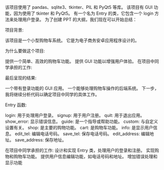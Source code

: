 该项目使用了 pandas、sqlite3、tkinter、PIL 和 PyQt5 等库。
该项目有 GUI 功能，因为使用了 tkinter 和 PyQt5。
有一个名为 Entry 的类，它包含一个 login 方法来处理用户登录。
为了创建 PPT 的大纲，我们现在可以开始总结：

项目背景:

该项目是一个小型购物车系统。
它是为电子商务安卓应用程序设计的。


为什么要做这个项目:

提供一个简单、高效的购物车功能。
提供 GUI 功能以增强用户体验。
在项目中同学承担的工作:


最后呈现的结果:

一个带有登录功能的 GUI 应用。
一个能够处理购物车操作的后端系统。
下一步，我将继续分析代码以确定项目中同学的具体工作。

Entry
函数:

login: 用于处理用户登录。
signup: 用于用户注册。
quit: 用于退出应用。
show_error: 显示错误信息。
guide: 是一个指导或帮助功能。
custom: 与自定义设置有关。
shop: 是主要的购物功能。
cart: 是购物车功能。
info: 是显示用户信息。
edit_tel: 编辑电话号码。
save_tel: 保存电话号码。
edit_address: 编辑地址。
save_address: 保存地址。

在项目中同学承担的工作:
设计和实现 Entry 类，处理用户的登录和注册。
实现购物和购物车功能。
提供用户信息编辑功能，如电话号码和地址。
增加错误处理和显示功能
